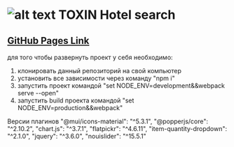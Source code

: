 # ![alt text](https://thumb.cloud.mail.ru/thumb/xw1/123.jpg 'Logo TOXIN') TOXIN Hotel search

## [**GitHub Pages Link**](https://ukarpenkov.github.io/hotel-search/dist/index.html)

для того чтобы развернуть проект у себя необходимо:

1. клонировать данный репозиторий на свой компьютер
2. установить все зависимости через команду "npm i"
3. запустить проект командой "set NODE_ENV=development&&webpack serve --open"
4. запустить build проекта командой "set NODE_ENV=production&&webpack"

Версии плагинов
"@mui/icons-material": "^5.3.1",
"@popperjs/core": "^2.10.2",
"chart.js": "^3.7.1",
"flatpickr": "^4.6.11",
"item-quantity-dropdown": "^2.1.0",
"jquery": "^3.6.0",
"nouislider": "^15.5.1"
